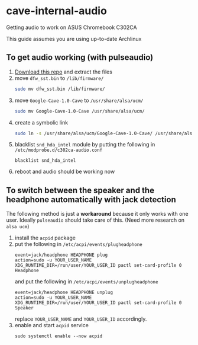 # cave-internal-audio
Getting audio to work on ASUS Chromebook C302CA

This guide assumes you are using up-to-date Archlinux

## To get audio working (with pulseaudio)
1. [Download this repo](https://github.com/nebulakl/cave-internal-audio/archive/master.zip) and extract the files
2. move `dfw_sst.bin` to `/lib/firmware/`
    ```bash
    sudo mv dfw_sst.bin /lib/firmware/
    ```
3. move `Google-Cave-1.0-Cave` to `/usr/share/alsa/ucm/`
   ```bash
   sudo mv Google-Cave-1.0-Cave /usr/share/alsa/ucm/
   ```
4. create a symbolic link
    ```bash
    sudo ln -s /usr/share/alsa/ucm/Google-Cave-1.0-Cave/ /usr/share/alsa/ucm/sklnau8825max
    ```
5. blacklist `snd_hda_intel` module by putting the following in `/etc/modprobe.d/c302ca-audio.conf`
   ```
   blacklist snd_hda_intel
   ```
6. reboot and audio should be working now

## To switch between the speaker and the headphone automatically with jack detection
The following method is just a **workaround** because it only works with one user. Ideally `pulseaudio` should take care of this. (Need more research on `alsa ucm`)

1. install the `acpid` package
2. put the following in `/etc/acpi/events/plugheadphone`
   ```
   event=jack/headphone HEADPHONE plug
   action=sudo -u YOUR_USER_NAME XDG_RUNTIME_DIR=/run/user/YOUR_USER_ID pactl set-card-profile 0 Headphone
   ```
   and put the following in `/etc/acpi/events/unplugheadphone`
   ```
   event=jack/headphone HEADPHONE unplug
   action=sudo -u YOUR_USER_NAME XDG_RUNTIME_DIR=/run/user/YOUR_USER_ID pactl set-card-profile 0 Speaker
   ```
   replace `YOUR_USER_NAME` and `YOUR_USER_ID` accordingly.
3. enable and start `acpid` service
   ```
   sudo systemctl enable --now acpid
   ```
